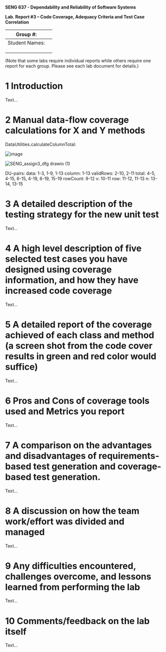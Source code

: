 **SENG 637 - Dependability and Reliability of Software Systems**

**Lab. Report #3 – Code Coverage, Adequacy Criteria and Test Case Correlation**

| Group \#:      |     |
| -------------- | --- |
| Student Names: |     |
|                |     |
|                |     |
|                |     |

(Note that some labs require individual reports while others require one report
for each group. Please see each lab document for details.)

# 1 Introduction

Text…

# 2 Manual data-flow coverage calculations for X and Y methods

DataUtilities.calculateColumnTotal:

![image](https://github.com/seng637-Winter/seng637-a3-breid2/assets/49459800/d3372d3a-328a-4f16-b08d-dca2b2ce80bb)


![SENG_assign3_dfg drawio (1)](https://github.com/seng637-Winter/seng637-a3-breid2/assets/49459800/c2f7da55-dd01-4f36-9766-cf37d9f23481)

DU-pairs:
  data: 1-3, 1-9, 1-13
  column: 1-13
  validRows: 2-10, 2-11
  total: 4-5, 4-15, 6-15, 4-19, 6-19, 15-19
  rowCount: 9-12
  v: 10-11
  row: 11-12, 11-13
  n: 13-14, 13-15

# 3 A detailed description of the testing strategy for the new unit test

Text…

# 4 A high level description of five selected test cases you have designed using coverage information, and how they have increased code coverage

Text…

# 5 A detailed report of the coverage achieved of each class and method (a screen shot from the code cover results in green and red color would suffice)

Text…

# 6 Pros and Cons of coverage tools used and Metrics you report

Text…

# 7 A comparison on the advantages and disadvantages of requirements-based test generation and coverage-based test generation.

Text…

# 8 A discussion on how the team work/effort was divided and managed

Text…

# 9 Any difficulties encountered, challenges overcome, and lessons learned from performing the lab

Text…

# 10 Comments/feedback on the lab itself

Text…
